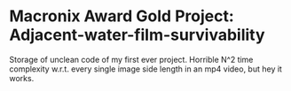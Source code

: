 # Macronix Award Gold Project: Adjacent-water-film-survivability
Storage of unclean code of my first ever project. Horrible N^2 time complexity w.r.t. every single image side length in an mp4 video, but hey it works.
